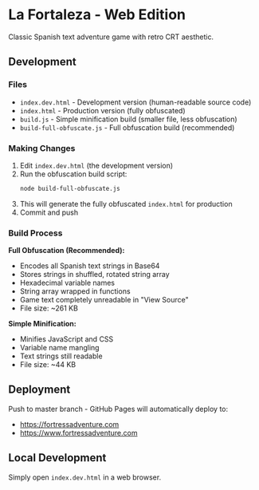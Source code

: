 # La Fortaleza - Web Edition

Classic Spanish text adventure game with retro CRT aesthetic.

## Development

### Files
- `index.dev.html` - Development version (human-readable source code)
- `index.html` - Production version (fully obfuscated)
- `build.js` - Simple minification build (smaller file, less obfuscation)
- `build-full-obfuscate.js` - Full obfuscation build (recommended)

### Making Changes

1. Edit `index.dev.html` (the development version)
2. Run the obfuscation build script:
   ```bash
   node build-full-obfuscate.js
   ```
3. This will generate the fully obfuscated `index.html` for production
4. Commit and push

### Build Process

**Full Obfuscation (Recommended):**
- Encodes all Spanish text strings in Base64
- Stores strings in shuffled, rotated string array
- Hexadecimal variable names
- String array wrapped in functions
- Game text completely unreadable in "View Source"
- File size: ~261 KB

**Simple Minification:**
- Minifies JavaScript and CSS
- Variable name mangling
- Text strings still readable
- File size: ~44 KB

## Deployment

Push to master branch - GitHub Pages will automatically deploy to:
- https://fortressadventure.com
- https://www.fortressadventure.com

## Local Development

Simply open `index.dev.html` in a web browser.
